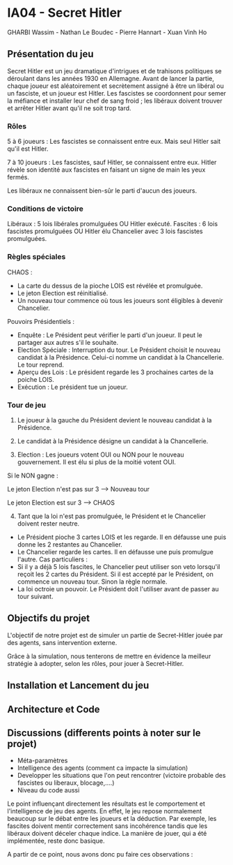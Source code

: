 # IA04 - Secret Hitler
GHARBI Wassim - Nathan Le Boudec - Pierre Hannart - Xuan Vinh Ho

## Présentation du jeu 

Secret Hitler est un jeu dramatique d'intrigues et de trahisons politiques se déroulant dans
les années 1930 en Allemagne. Avant de lancer la partie, chaque joueur est aléatoirement et secrètement assigné à être un libéral ou un fasciste, et un joueur est Hitler. Les fascistes se coordonnent pour semer la méfiance et installer leur chef de sang froid ; les libéraux doivent trouver et arrêter Hitler avant qu'il ne soit trop tard.

### Rôles

5 à 6 joueurs : Les fascistes se connaissent entre eux. Mais seul Hitler sait qu'il est Hitler.

7 à 10 joueurs : Les fascistes, sauf Hitler, se connaissent entre eux. Hitler révèle son identité aux fascistes en faisant un signe de main les yeux fermés.

Les libéraux ne connaissent bien-sûr le parti d'aucun des joueurs.

### Conditions de victoire

Libéraux : 5 lois libérales promulguées OU Hitler exécuté.
Fascites : 6 lois fascistes promulguées OU Hitler élu Chancelier avec 3 lois fascistes promulguées.

### Règles spéciales

CHAOS : 
- La carte du dessus de la pioche LOIS est révélée et promulguée.
- Le jeton Election est réinitialisé.
- Un nouveau tour commence où tous les joueurs sont éligibles à devenir Chancelier.

Pouvoirs Présidentiels :
- Enquête : Le Président peut vérifier le parti d'un joueur. Il peut le partager aux autres s'il le souhaite.
- Election Spéciale : Interruption du tour. Le Président choisit le nouveau candidat à la Présidence. Celui-ci nomme un candidat à la Chancellerie. Le tour reprend.
- Aperçu des Lois : Le président regarde les 3 prochaines cartes de la poiche LOIS.
- Exécution : Le président tue un joueur.

### Tour de jeu

1) Le joueur à la gauche du Président devient le nouveau candidat à la Présidence.

2) Le candidat à la Présidence désigne un candidat à la Chancellerie.

3) Election : Les joueurs votent OUI ou NON pour le nouveau gouvernement. Il est élu si plus de la moitié votent OUI.

Si le NON gagne :

Le jeton Election n'est pas sur 3 --> Nouveau tour

Le jeton Election est sur 3 --> CHAOS

4) Tant que la loi n'est pas promulguée, le Président et le Chancelier doivent rester neutre.
- Le Président pioche 3 cartes LOIS et les regarde. Il en défausse une puis donne les 2 restantes au Chancelier.
- Le Chancelier regarde les cartes. Il en défausse une puis promulgue l'autre.
Cas particuliers :
- Si il y a déjà 5 lois fascites, le Chancelier peut utiliser son veto lorsqu'il reçoit les 2 cartes du Président. Si il est accepté par le Président, on commence un nouveau tour. Sinon la règle normale.
- La loi octroie un pouvoir. Le Président doit l'utiliser avant de passer au tour suivant.


## Objectifs du projet

L'objectif de notre projet est de simuler un partie de Secret-Hitler jouée par des agents, sans intervention externe.

Grâce à la simulation, nous tenterons de mettre en évidence la meilleur stratégie à adopter, selon les rôles, pour jouer à Secret-Hitler.

## Installation et Lancement du jeu

## Architecture et Code

## Discussions (differents points à noter sur le projet)

- Méta-paramètres 
- Intelligence des agents (comment ca impacte la simulation)
- Developper les situations que l'on peut rencontrer (victoire probable des fascistes ou liberaux, blocage,....)
- Niveau du code aussi

Le point influençant directement les résultats est le comportement et l'intelligence de jeu des agents. En effet, le jeu repose normalement beaucoup sur le débat entre les joueurs et la déduction. Par exemple, les fascites doivent mentir correctement sans incohérence tandis que les libéraux doivent déceler chaque indice. La manière de jouer, qui a été implémentée, reste donc basique.

A partir de ce point, nous avons donc pu faire ces observations : 




